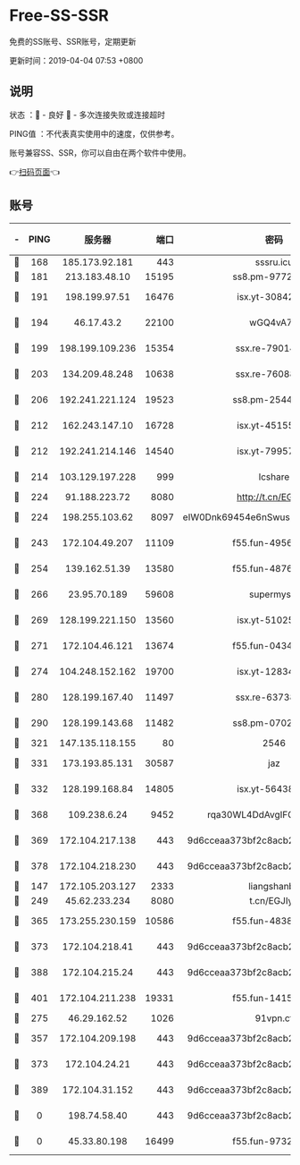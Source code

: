 # Free-SS-SSR

免费的SS账号、SSR账号，定期更新

更新时间：2019-04-04 07:53 +0800

## 说明

状态     ：🙂 - 良好 🙁 - 多次连接失败或连接超时

PING值   ：不代表真实使用中的速度，仅供参考。

账号兼容SS、SSR，你可以自由在两个软件中使用。

👉[扫码页面](https://liesauer.github.io/Free-SS-SSR/)👈

## 账号

|-|PING|服务器|端口|密码|加密方式|区域|
|:----:|:----:|:-----:|-----:|:----:|:----:|:----:|
|🙂|168|185.173.92.181|443|sssru.icu|rc4-md5|RU|
|🙂|181|213.183.48.10|15195|ss8.pm-97720747|rc4-md5|RU|
|🙂|191|198.199.97.51|16476|isx.yt-30842013|aes-256-cfb|US|
|🙂|194|46.17.43.2|22100|wGQ4vA7D|aes-256-gcm|RU|
|🙂|199|198.199.109.236|15354|ssx.re-79014072|aes-256-cfb|US|
|🙂|203|134.209.48.248|10638|ssx.re-76088274|aes-256-cfb|US|
|🙂|206|192.241.221.124|19523|ss8.pm-25447716|aes-256-cfb|US|
|🙂|212|162.243.147.10|16728|isx.yt-45155519|aes-256-cfb|US|
|🙂|212|192.241.214.146|14540|isx.yt-79957459|aes-256-cfb|US|
|🙂|214|103.129.197.228|999|lcshare|aes-256-cfb|US|
|🙂|224|91.188.223.72|8080|http://t.cn/EGJIyrl|rc4-md5|RU|
|🙂|224|198.255.103.62|8097|eIW0Dnk69454e6nSwuspv9DmS201tQ0D|aes-256-cfb|US|
|🙂|243|172.104.49.207|11109|f55.fun-49562246|aes-256-cfb|SG|
|🙂|254|139.162.51.39|13580|f55.fun-48765997|aes-256-cfb|SG|
|🙂|266|23.95.70.189|59608|supermyssr|chacha20-ietf|US|
|🙂|269|128.199.221.150|13560|isx.yt-51025089|aes-256-cfb|SG|
|🙂|271|172.104.46.121|13674|f55.fun-04347398|aes-256-cfb|SG|
|🙂|274|104.248.152.162|19700|isx.yt-12834534|aes-256-cfb|SG|
|🙂|280|128.199.167.40|11497|ssx.re-63738740|aes-256-cfb|SG|
|🙂|290|128.199.143.68|11482|ss8.pm-07027944|aes-256-cfb|SG|
|🙂|321|147.135.118.155|80|2546|chacha20|US|
|🙂|331|173.193.85.131|30587|jaz|aes-256-cfb|US|
|🙂|332|128.199.168.84|14805|isx.yt-56438950|aes-256-cfb|SG|
|🙂|368|109.238.6.24|9452|rqa30WL4DdAvgIFG6Fs3znzTa|aes-256-cfb|FR|
|🙂|369|172.104.217.138|443|9d6cceaa373bf2c8acb22e60b6a58be6|aes-256-cfb|US|
|🙂|378|172.104.218.230|443|9d6cceaa373bf2c8acb22e60b6a58be6|aes-256-cfb|US|
|🙂|147|172.105.203.127|2333|liangshanbo|chacha20|JP|
|🙂|249|45.62.233.234|8080|t.cn/EGJIyrl|rc4-md5|CA|
|🙂|365|173.255.230.159|10586|f55.fun-48382227|aes-256-cfb|US|
|🙂|373|172.104.218.41|443|9d6cceaa373bf2c8acb22e60b6a58be6|aes-256-cfb|US|
|🙂|388|172.104.215.24|443|9d6cceaa373bf2c8acb22e60b6a58be6|aes-256-cfb|US|
|🙂|401|172.104.211.238|19331|f55.fun-14153413|aes-256-cfb|US|
|🙁|275|46.29.162.52|1026|91vpn.cf|rc4-md5|RU|
|🙁|357|172.104.209.198|443|9d6cceaa373bf2c8acb22e60b6a58be6|aes-256-cfb|US|
|🙁|373|172.104.24.21|443|9d6cceaa373bf2c8acb22e60b6a58be6|aes-256-cfb|US|
|🙁|389|172.104.31.152|443|9d6cceaa373bf2c8acb22e60b6a58be6|aes-256-cfb|US|
|🙁|0|198.74.58.40|443|9d6cceaa373bf2c8acb22e60b6a58be6|aes-256-cfb|US|
|🙁|0|45.33.80.198|16499|f55.fun-97323314|aes-256-cfb|US|

